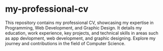 # my-professional-cv
This repository contains my professional CV, showcasing my expertise in Programming, Web Development, and Graphic Design. It details my education, work experience, key projects, and technical skills in areas such as app devlopment, web development, and graphic designing. Explore my journey and contributions in the field of Computer Science.
